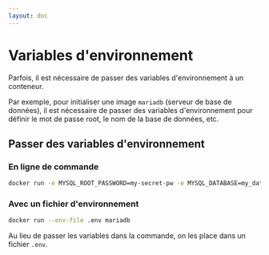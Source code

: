 ```yaml
---
layout: doc
---
```


# Variables d'environnement

Parfois, il est nécessaire de passer des variables d'environnement à un conteneur.

Par exemple, pour initialiser une image `mariadb` (serveur de base de données), 
il est nécessaire de passer des variables d'environnement pour définir le mot de passe root, le nom de la base de données, etc.

## Passer des variables d'environnement

### En ligne de commande

```bash
docker run -e MYSQL_ROOT_PASSWORD=my-secret-pw -e MYSQL_DATABASE=my_database -e MYSQL_USER=my_user -e MYSQL_PASSWORD=my_password mariadb
```

### Avec un fichier d'environnement

```bash
docker run --env-file .env mariadb
```

Au lieu de passer les variables dans la commande, on les place dans un fichier `.env`.